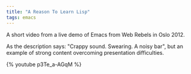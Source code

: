 ```yaml
---
title: "A Reason To Learn Lisp"
tags: emacs
---
```


A short video from a live demo of Emacs from Web Rebels in Oslo 2012.

As the description says: "Crappy sound. Swearing. A noisy bar", but an example
of strong content overcoming presentation difficulties.

<!-- more -->

{% youtube  p3Te_a-AGqM %}
